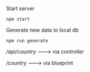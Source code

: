 Start server
```
npm start
```
Generate new data to local db
```
npm run generate
```
*/api/country* ---> via controller 

*/country*    ---> via blueprint